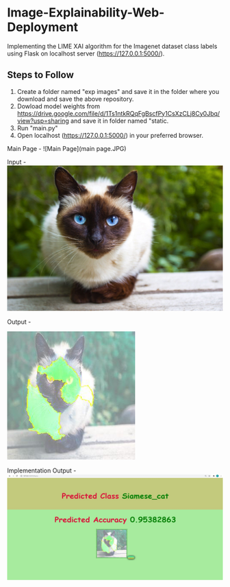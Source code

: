 # Image-Explainability-Web-Deployment
Implementing the LIME XAI algorithm for the Imagenet dataset class labels using Flask on localhost server (https://127.0.0.1:5000/).

## Steps to Follow
1. Create a folder named "exp images" and save it in the folder where you download and save the above repository.
2. Dowload model weights from https://drive.google.com/file/d/1Ts1ntkRQqFgBscfPy1CsXzCLj8Cy0Jbq/view?usp=sharing and save it in folder named "static.
3. Run "main.py"
4. Open localhost (https://127.0.0.1:5000/) in your preferred browser.

Main Page -
![Main Page](main page.JPG)

Input -
![Cat](catinp.jpg)

Output -

![Cat_Explanations](catexp.jpg)

Implementation Output -
![Explanations](explanations_image.jpg)
